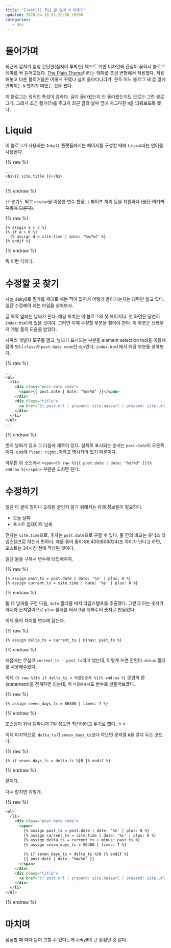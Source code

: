 ```yaml
---
title: "[Jekyll] 최신 글 옆에 N 띄우기"
updated: 2020-04-10 03:22:50 +0900
categories:
   - dev
---
```


# 들어가며

최근에 갑자기 엄청 간단한(심지어 투박한) 텍스트 기반 디자인에 관심이 꽂혀서 블로그 테마를 싹 뜯어고쳤다. [The Plain Theme](https://github.com/heiswayi/the-plain)이라는 테마를 조금 변형해서 적용했다. 적용해놓고 다른 블로거들은 어떻게 꾸몄나 싶어 돌아다니다가, 문득 어느 블로그 새 글 옆에 반짝이는 `N` 뱃지가 떠있는 것을 봤다.

이 블로그는 정적인 특성이 강하다. 글이 올라왔는지 안 올라왔는지도 모르는 그런 블로그다. 그래서 조금 활기(?)를 주고자 최근 글의 날짜 옆에 자그마한 `N`을 띄워보도록 했다.

# Liquid

이 블로그가 사용하는 `Jekyll` 플랫폼에서는 페이지를 구성할 때에 `Liquid`라는 언어를 사용한다.

{% raw %}
~~~html
...
<h1>{{ site.title }}</h1>
...
~~~
{% endraw %}

`if` 분기도 되고 `assign`을 이용한 변수 할당, `|` 파이프 처리 등을 지원하다 ~~(일단 여기까지밖에 모른다)~~.

{% raw %}
~~~liquid
{% assgin a = 3 %}
{% if a > 0 %}
  {% assign d = site.time | date: "%m/%d" %}
{% endif %}
~~~
{% endraw %}

뭐 이런 식이다.

# 수정할 곳 찾기

사실 Jekyll로 뭔가를 제대로 해본 적이 없어서 어떻게 돌아가는지는 대략만 알고 있다. 일단 수정해야 하는 파일을 찾아보자.

글 목록 옆에는 날짜가 뜬다. 해당 목록은 이 블로그의 첫 페이지다. 첫 화면은 당연히 `index.html`에 있을 것이다. 그러면 이제 수정할 부분을 찾아야 한다. 이 부분은 브라우저 개발 툴의 도움을 받았다.

사파리 개발자 도구를 열고, 날짜가 표시되는 부분을 element selection tool을 이용해 잡아 보니 `class`가 `post-date code`인 `div`였다. `index.html`에서 해당 부분을 찾아보자.

{% raw %}
~~~html
...
<ul>
  <li>
    <div class="post-date code">
      <span>{{ post.date | date: "%m/%d" }}</span>
    </div>
    <div class="title">
      <a href="{{ post.url | prepend: site.baseurl | prepend: site.url }}">{{ post.title }}</a>
    </div>
  </li>
</ul>
...
~~~
{% endraw %}

먼저 날짜가 있고 그 다음에 제목이 있다. 실제로 표시되는 순서는 `post-date`이 오른쪽이다. css에 `float: right;`이라고 명시되어 있기 때문이다.

아무튼 위 소스에서 `<span>{% raw %}{{ post.date | date: "%m/%d" }}{% endraw %}</span>` 부분만 고치면 된다.

# 수정하기

일단 이 글이 얼마나 오래된 글인지 알기 위해서는 아래 정보들이 필요하다.

- 오늘 날짜
- 포스트 업데이트 날짜

전자는 `site.time`으로, 후자는 `post.date`으로 구할 수 있다. 둘 간의 비교는 유닉스 타임스탬프로 하는게 편하다. 예를 들어 둘이 86,400(60*60*24)초 차이가 난다고 하면, 포스트는 24시간 전에 작성된 것이다.

일단 둘을 구해서 변수에 대입해주자.

{% raw %}
~~~Liquid
{% assign past_ts = post.date | date: '%s' | plus: 0 %}
{% assign current_ts = site.time | date: '%s' | plus: 0 %}
~~~
{% endraw %}

둘 다 날짜를 구한 다음, `date` 필터를 써서 타임스탬프를 추출했다. 그런데 이는 숫자가 아니라 문자열이므로 `plus` 필터를 써서 0을 더해주어 숫자로 만들었다.

이제 둘의 차이를 변수에 담는다.

{% raw %}
~~~Liquid
{% assign delta_ts = current_ts | minus: past_ts %}
~~~
{% endraw %}


처음에는 무심코 `current_ts - past_ts`라고 썼는데, 이렇게 쓰면 안된다. `minus` 필터를 사용해주었다.

이제 `{% raw %}{% if delta_ts < 적절한숫자 %}{% endraw %}` 모양의 문(statement)을 전개하면 되는데, 저 `적절한숫자`도 변수로 만들어보겠다.

{% raw %}
~~~Liquid
{% assign seven_days_ts = 86400 | times: 7 %}
~~~
{% endraw %}

포스팅이 워낙 뜸하니까 7일 정도면 최신이라고 두기로 했다..ㅎㅎ

이제 마지막으로, `delta_ts`가 `seven_days_ts`보다 작으면 문자열 `N`을 갖다 두는 코드다.

{% raw %}
~~~Liquid
{% if seven_days_ts > delta_ts %}N {% endif %}
~~~
{% endraw %}

끝이다.

다시 합치면 이렇게.

{% raw %}
~~~html
<ul>
  <li>
    <div class="post-date code">
      <span>
        {% assign past_ts = post.date | date: '%s' | plus: 0 %}
        {% assign current_ts = site.time | date: '%s' | plus: 0 %}
        {% assign delta_ts = current_ts | minus: past_ts %}
        {% assign seven_days_ts = 86400 | times: 7 %}

        {% if seven_days_ts > delta_ts %}N {% endif %}
        {{ post.date | date: "%m/%d" }}
      </span>
    </div>
    <div class="title">
      <a href="{{ post.url | prepend: site.baseurl | prepend: site.url }}">{{ post.title }}</a>
    </div>
  </li>
</ul>
~~~
{% endraw %}

# 마치며

심심할 때 마다 뜯어 고칠 수 있다는게 Jekyll의 큰 장점인 것 같다.
